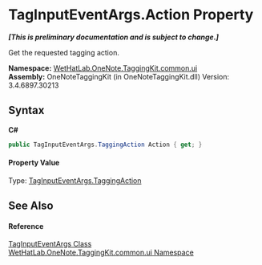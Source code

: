 # TagInputEventArgs.Action Property 
 _**\[This is preliminary documentation and is subject to change.\]**_

Get the requested tagging action.

**Namespace:**&nbsp;<a href="043a9407-ac38-b3ac-7348-a6090af495ad">WetHatLab.OneNote.TaggingKit.common.ui</a><br />**Assembly:**&nbsp;OneNoteTaggingKit (in OneNoteTaggingKit.dll) Version: 3.4.6897.30213

## Syntax

**C#**<br />
``` C#
public TagInputEventArgs.TaggingAction Action { get; }
```


#### Property Value
Type: <a href="efce7677-49f9-01b6-8580-66d3e1378ad1">TagInputEventArgs.TaggingAction</a>

## See Also


#### Reference
<a href="636c3979-dedc-2fb6-695e-4976b009150e">TagInputEventArgs Class</a><br /><a href="043a9407-ac38-b3ac-7348-a6090af495ad">WetHatLab.OneNote.TaggingKit.common.ui Namespace</a><br />